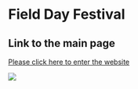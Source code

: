 # Field Day Festival

## Link to the main page
[Please click here to enter the website](https://seoyoungpk.github.io/Field-Day-Festival-/fieldday.html)

<p>
<img src="https://github.com/user-attachments/assets/fcf47768-ca3e-4644-890a-2115e902a463">
</p>
